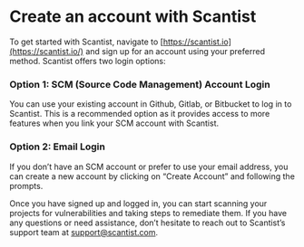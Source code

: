 # Create an account with Scantist

To get started with Scantist, navigate to [https://scantist.io](https://scantist.io/) and sign up for an account using your preferred method. Scantist offers two login options:

### Option 1: SCM (Source Code Management) Account Login <a href="#option-1-scm-source-code-management-account-login" id="option-1-scm-source-code-management-account-login"></a>

You can use your existing account in Github, Gitlab, or Bitbucket to log in to Scantist. This is a recommended option as it provides access to more features when you link your SCM account with Scantist.

### Option 2: Email Login  <a href="#option-2-email-login" id="option-2-email-login"></a>

If you don’t have an SCM account or prefer to use your email address, you can create a new account by clicking on “Create Account” and following the prompts.

Once you have signed up and logged in, you can start scanning your projects for vulnerabilities and taking steps to remediate them. If you have any questions or need assistance, don’t hesitate to reach out to Scantist’s support team at [support@scantist.com](mailto:support@scantist.com).
